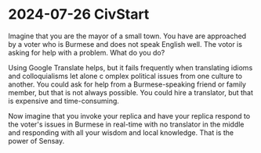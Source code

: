 # 2024-07-26 CivStart

Imagine that you are the mayor of a small town. You have are approached by a voter who is Burmese and does not speak English well. The votor is asking for help with a problem. What do you do?

Using Google Translate helps, but it fails frequently when translating idioms and colloquialisms let alone c omplex political issues from one culture to another. You could ask for help from a Burmese-speaking friend or family member, but that is not always possible. You could hire a translator, but that is expensive and time-consuming.

Now imagine that you invoke your replica and have your replica respond to the voter's issues in Burmese in real-time with no translator in the middle and responding with all your wisdom and local knowledge. That is the power of Sensay.
